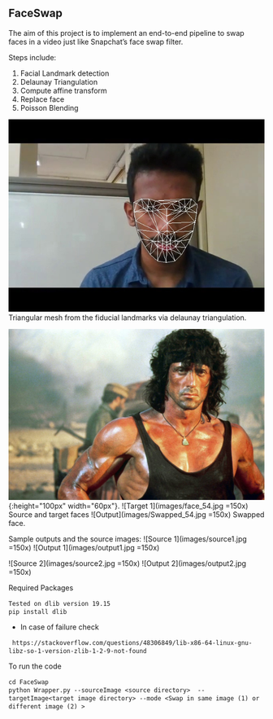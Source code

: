 ## FaceSwap 

The aim of this project is to implement an end-to-end pipeline to swap faces in a video just like Snapchat’s face swap filter. 


Steps include:
1) Facial Landmark detection
2) Delaunay Triangulation
3) Compute affine transform
4) Replace face
5) Poisson Blending

![Mesh](images/triangularMesh.jpg) <br/>
Triangular mesh from the fiducial landmarks via delaunay triangulation.<br/>

![Source 1](images/source1.jpg){:height="100px" width="60px"}.
![Target 1](images/face_54.jpg =150x)
Source and target faces
![Output](images/Swapped_54.jpg =150x)
Swapped face.

Sample outputs and the source images:
![Source 1](images/source1.jpg =150x)
![Output 1](images/output1.jpg =150x)


![Source 2](images/source2.jpg =150x)
![Output 2](images/output2.jpg =150x)

Required Packages 
```
Tested on dlib version 19.15
pip install dlib
```
* In case of failure check
```
 https://stackoverflow.com/questions/48306849/lib-x86-64-linux-gnu-libz-so-1-version-zlib-1-2-9-not-found
```

To run the code
```
cd FaceSwap
python Wrapper.py --sourceImage <source directory>  --targetImage<target image directory> --mode <Swap in same image (1) or different image (2) >
```	


